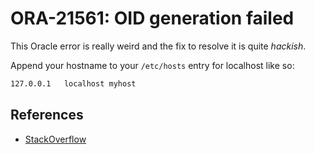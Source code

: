 # ORA-21561: OID generation failed

This Oracle error is really weird and the fix to resolve it is quite _hackish_.

Append your hostname to your `/etc/hosts` entry for localhost like so:

```bash
127.0.0.1   localhost myhost
```

## References

- [StackOverflow](http://stackoverflow.com/questions/31338916/sqlplus-remote-connection-giving-ora-21561)
